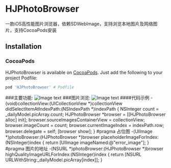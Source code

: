 # HJPhotoBrowser
一款iOS高性能图片浏览器，依赖SDWebImage，支持浏览本地图片及网络图片，支持CocoaPods安装
## Installation

### CocoaPods

HJPhotoBrowser is available on [CocoaPods](https://cocoapods.org/). Just add the following to your project Podfile:

```ruby
pod 'HJPhotoBrowser' # Podfile
```
###主要功能:
![Image text](https://raw.githubusercontent.com/coder-zwz/HJPhotoBrowser/master/HJBroswerDemo/screenshots/Simulator1.png)
###图片浏览:
![Image text](https://raw.githubusercontent.com/coder-zwz/DLPickerView/master/HJBroswerDemo/screenshots/Simulator2.png)
####代码示例
      - (void)collectionView:(UICollectionView *)collectionView didSelectItemAtIndexPath:(NSIndexPath *)indexPath
      {
            NSInteger count = _dailyModel.picArray.count;
            HJPhotoBrowser *browser = [[HJPhotoBrowser alloc] init];
            browser.sourceImagesContainerView = collectionView;
            browser.imageCount = count;
            browser.currentImageIndex = indexPath.row;
            browser.delegate = self;
            [browser show];
      }
      #pragma 占位图
      -(UIImage *)photoBrowser:(HJPhotoBrowser *)browser placeholderImageForIndex:(NSInteger)index
      {
            return [UIImage imageNamed:@"error_image"];
      }
      #pragma 图片的地址
      -(NSURL *)photoBrowser:(HJPhotoBrowser *)browser highQualityImageURLForIndex:(NSInteger)index
      {
            return [NSURL URLWithString:_dailyModel.picArray[index]];
      }

